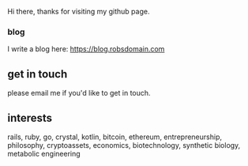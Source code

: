 Hi there, thanks for visiting my github page. 

### blog
I write a blog here: https://blog.robsdomain.com

## get in touch

please email me if you'd like to get in touch.

## interests

rails, ruby, go, crystal, kotlin, bitcoin, ethereum, entrepreneurship, philosophy, cryptoassets, economics, biotechnology, synthetic biology, metabolic engineering
